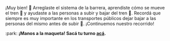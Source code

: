 ¡Muy bien! :tada: Arreglaste el sistema de la barrera, aprendiste cómo se mueve el tren :bullettrain_front: y ayudaste a las personas a subir y bajar del tren :busts_in_silhouette:. Recordá que siempre es muy importante en los transportes públicos dejar bajar a las personas del mismo antes de subir :pray:. ¡Continuemos nuestro recorrido!  

:park: **¡Manos a la maqueta! Sacá tu turno [acá](http://ingreso.maqueta.sanluis.edu.ar/).**